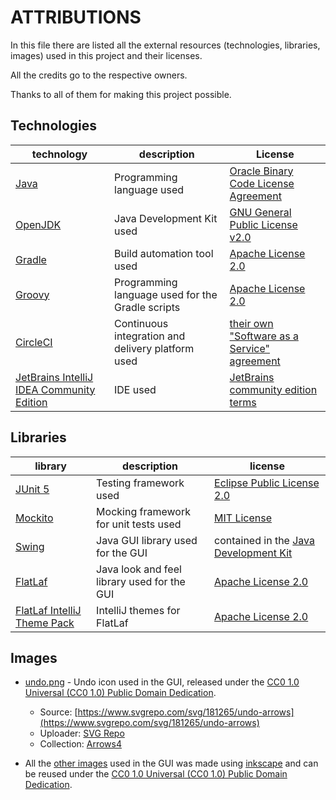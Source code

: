 # ATTRIBUTIONS

In this file there are listed all the external resources (technologies, libraries, images) used in this project and their licenses.

All the credits go to the respective owners.

Thanks to all of them for making this project possible.

## Technologies

| technology                                                                   | description                                       | License                                                                                                    |
|------------------------------------------------------------------------------|---------------------------------------------------|------------------------------------------------------------------------------------------------------------|
| [Java](https://www.java.com/en/)                                             | Programming language used                         | [Oracle Binary Code License Agreement](https://www.oracle.com/downloads/licenses/binary-code-license.html) |
| [OpenJDK](https://openjdk.java.net/)                                         | Java Development Kit used                         | [GNU General Public License v2.0](https://openjdk.java.net/legal/gplv2+ce.html)                            |
| [Gradle](https://gradle.org/)                                                | Build automation tool used                        | [Apache License 2.0](https://github.com/gradle/gradle/blob/master/LICENSE)                                 |
| [Groovy](https://groovy-lang.org/)                                           | Programming language used for the Gradle scripts  | [Apache License 2.0](https://github.com/apache/groovy/blob/master/LICENSE)                                 |
| [CircleCI](https://circleci.com/)                                            | Continuous integration and delivery platform used | [their own "Software as a Service" agreement](https://circleci.com/legal/enterprise-license-agreement/)    |
| [JetBrains IntelliJ IDEA Community Edition](https://www.jetbrains.com/idea/) | IDE used                                          | [JetBrains community edition terms](https://www.jetbrains.com/legal/docs/toolbox/user_community/)          |

## Libraries

| library                                                                                                   | description                                 | license                                                                                 |
|-----------------------------------------------------------------------------------------------------------|---------------------------------------------|-----------------------------------------------------------------------------------------|
| [JUnit 5](https://junit.org/junit5/)                                                                      | Testing framework used                      | [Eclipse Public License 2.0](https://github.com/junit-team/junit5/blob/main/LICENSE.md) |
| [Mockito](https://site.mockito.org/)                                                                      | Mocking framework for unit tests used       | [MIT License](https://github.com/mockito/mockito/blob/main/LICENSE)                     |
| [Swing](https://docs.oracle.com/javase/tutorial/uiswing/)                                                 | Java GUI library used for the GUI           | contained in the [Java Development Kit](https://openjdk.org/)                           |
| [FlatLaf](https://www.formdev.com/flatlaf)                                                                | Java look and feel library used for the GUI | [Apache License 2.0](https://github.com/JFormDesigner/FlatLaf/blob/main/LICENSE)        |
| [FlatLaf IntelliJ Theme Pack](https://github.com/JFormDesigner/FlatLaf/tree/main/flatlaf-intellij-themes) | IntelliJ themes for FlatLaf                 | [Apache License 2.0](https://github.com/JFormDesigner/FlatLaf/blob/main/LICENSE)        |


## Images

- [undo.png](desktop/src/main/resources/undo.png) - Undo icon used in the GUI, released under the [CC0 1.0 Universal (CC0 1.0) Public Domain Dedication](https://creativecommons.org/publicdomain/zero/1.0/).
  - Source: [https://www.svgrepo.com/svg/181265/undo-arrows](https://www.svgrepo.com/svg/181265/undo-arrows)
  - Uploader: [SVG Repo](https://www.svgrepo.com/)
  - Collection: [Arrows4](https://www.svgrepo.com/collection/arrows-4/)

- All the [other images](desktop/src/main/resources) used in the GUI was made using [inkscape](https://inkscape.org/) and can be reused under the [CC0 1.0 Universal (CC0 1.0) Public Domain Dedication](https://creativecommons.org/publicdomain/zero/1.0/).
